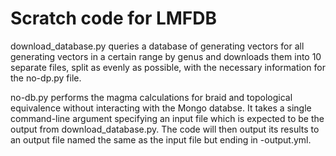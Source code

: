 # Scratch code for LMFDB

download_database.py queries a database of generating vectors for all generating vectors in a certain range by genus and downloads them into 10 separate files, split as evenly as possible, with the necessary information for the no-dp.py file. 

no-db.py performs the magma calculations for braid and topological equivalence without interacting with the Mongo databse. It takes a single command-line argument specifying an input file which is expected to be the output from download_database.py. The code will then output its results to an output file named the same as the input file but ending in -output.yml. 
